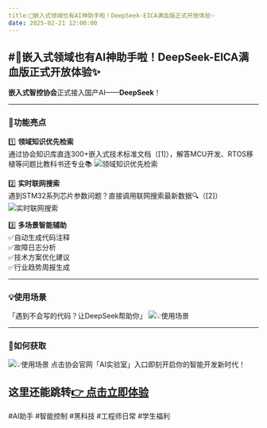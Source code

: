 ```yaml
---
title:🎉嵌入式领域也有AI神助手啦！DeepSeek-EICA满血版正式开放体验✨
date: 2025-02-21 12:00:00
---
```

#🎉嵌入式领域也有AI神助手啦！DeepSeek-EICA满血版正式开放体验✨
---
**嵌入式智控协会**正式接入国产AI——**DeepSeek**！

---

### 🌟功能亮点
1️⃣ **领域知识优先检索**  
通过协会知识库直连300+嵌入式技术标准文档（[1]），解答MCU开发、RTOS移植等问题比教科书还专业📚
![领域知识优先检索](https://pic1.imgdb.cn/item/67b831f6d0e0a243d4014fcd.png)

2️⃣ **实时联网搜索**  
遇到STM32系列芯片参数问题？直接调用联网搜索最新数据🔍（[2]）
![实时联网搜索](https://pic1.imgdb.cn/item/67b8350dd0e0a243d40151d4.png)

3️⃣ **多场景智能辅助**  
✅自动生成代码注释  
✅故障日志分析  
✅技术方案优化建议  
✅行业趋势周报生成

---

### 💡使用场景
「遇到不会写的代码？让DeepSeek帮助你」
![💡使用场景](https://pic1.imgdb.cn/item/67b83303d0e0a243d4015063.png)

---

### 🚀如何获取
![💡使用场景](https://pic1.imgdb.cn/item/67b8382cd0e0a243d40152cd.png)
点击协会官网「AI实验室」入口即刻开启你的智能开发新时代！  

这里还能跳转[👉 点击立即体验](https://chat.jnjnjnn.cn)
---

#AI助手 #智能控制 #黑科技 #工程师日常 #学生福利